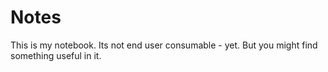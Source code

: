 # Notes
This is my notebook. Its not end user consumable - yet. But you might find something useful in it.

